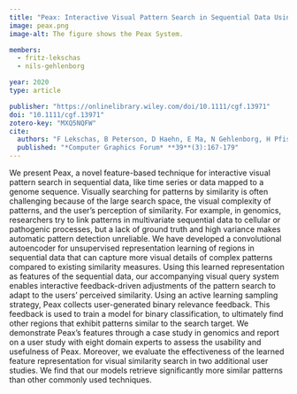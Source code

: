 ```yaml
---
title: "Peax: Interactive Visual Pattern Search in Sequential Data Using Unsupervised Deep Representation Learning"
image: peax.png
image-alt: The figure shows the Peax System.

members:
  - fritz-lekschas
  - nils-gehlenborg

year: 2020
type: article

publisher: "https://onlinelibrary.wiley.com/doi/10.1111/cgf.13971"
doi: "10.1111/cgf.13971"
zotero-key: "MXQ5NQFW"
cite:
  authors: "F Lekschas, B Peterson, D Haehn, E Ma, N Gehlenborg, H Pfister"
  published: "*Computer Graphics Forum* **39**(3):167-179"
---
```

We present Peax, a novel feature-based technique for interactive visual pattern search in sequential data, like time series or data mapped to a genome sequence. Visually searching for patterns by similarity is often challenging because of the large search space, the visual complexity of patterns, and the user’s perception of similarity. For example, in genomics, researchers try to link patterns in multivariate sequential data to cellular or pathogenic processes, but a lack of ground truth and high variance makes automatic pattern detection unreliable. We have developed a convolutional autoencoder for unsupervised representation learning of regions in sequential data that can capture more visual details of complex patterns compared to existing similarity measures. Using this learned representation as features of the sequential data, our accompanying visual query system enables interactive feedback-driven adjustments of the pattern search to adapt to the users’ perceived similarity. Using an active learning sampling strategy, Peax collects user-generated binary relevance feedback. This feedback is used to train a model for binary classification, to ultimately find other regions that exhibit patterns similar to the search target. We demonstrate Peax’s features through a case study in genomics and report on a user study with eight domain experts to assess the usability and usefulness of Peax. Moreover, we evaluate the effectiveness of the learned feature representation for visual similarity search in two additional user studies. We find that our models retrieve significantly more similar patterns than other commonly used techniques.
